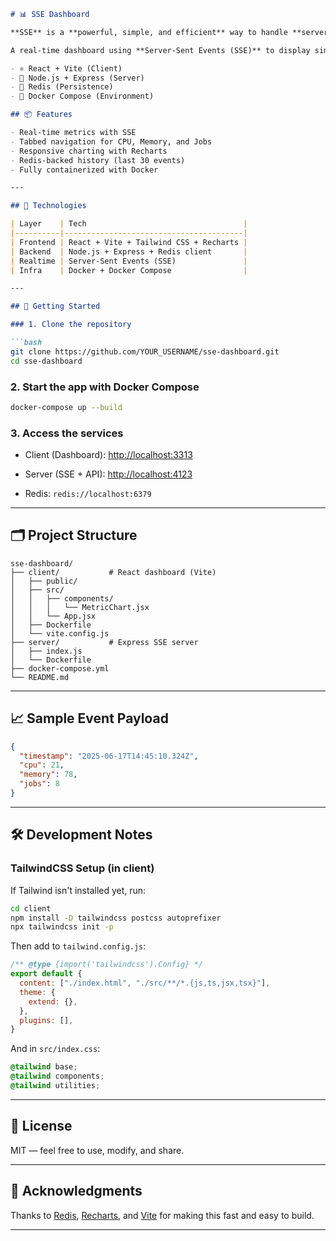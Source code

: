 
````markdown
# 📊 SSE Dashboard

**SSE** is a **powerful, simple, and efficient** way to handle **server-to-client real-time updates** without the overhead of WebSockets or polling.

A real-time dashboard using **Server-Sent Events (SSE)** to display simulated system metrics (CPU, Memory, Jobs) powered by:

- ⚛️ React + Vite (Client)
- 🚀 Node.js + Express (Server)
- 🧠 Redis (Persistence)
- 🐳 Docker Compose (Environment)

## 📦 Features

- Real-time metrics with SSE
- Tabbed navigation for CPU, Memory, and Jobs
- Responsive charting with Recharts
- Redis-backed history (last 30 events)
- Fully containerized with Docker

---

## 🧰 Technologies

| Layer    | Tech                                   |
|----------|----------------------------------------|
| Frontend | React + Vite + Tailwind CSS + Recharts |
| Backend  | Node.js + Express + Redis client       |
| Realtime | Server-Sent Events (SSE)               |
| Infra    | Docker + Docker Compose                |

---

## 🚀 Getting Started

### 1. Clone the repository

```bash
git clone https://github.com/YOUR_USERNAME/sse-dashboard.git
cd sse-dashboard
````

### 2. Start the app with Docker Compose

```bash
docker-compose up --build
```

### 3. Access the services

- Client (Dashboard): [http://localhost:3313](http://localhost:3313/)
  
- Server (SSE + API): [http://localhost:4123](http://localhost:4123/)
  
- Redis: `redis://localhost:6379`
  

---

## 🗂️ Project Structure

```
sse-dashboard/
├── client/           # React dashboard (Vite)
│   ├── public/
│   ├── src/
│   │   ├── components/
│   │   │   └── MetricChart.jsx
│   │   └── App.jsx
│   ├── Dockerfile
│   └── vite.config.js
├── server/           # Express SSE server
│   ├── index.js
│   └── Dockerfile
├── docker-compose.yml
└── README.md
```

---

## 📈 Sample Event Payload

```json
{
  "timestamp": "2025-06-17T14:45:10.324Z",
  "cpu": 21,
  "memory": 78,
  "jobs": 8
}
```

---

## 🛠️ Development Notes

### TailwindCSS Setup (in client)

If Tailwind isn't installed yet, run:

```bash
cd client
npm install -D tailwindcss postcss autoprefixer
npx tailwindcss init -p
```

Then add to `tailwind.config.js`:

```js
/** @type {import('tailwindcss').Config} */
export default {
  content: ["./index.html", "./src/**/*.{js,ts,jsx,tsx}"],
  theme: {
    extend: {},
  },
  plugins: [],
}
```

And in `src/index.css`:

```css
@tailwind base;
@tailwind components;
@tailwind utilities;
```

---

## 📜 License

MIT — feel free to use, modify, and share.

---

## 🙌 Acknowledgments

Thanks to [Redis](https://redis.io/), [Recharts](https://recharts.org/), and [Vite](https://vitejs.dev/) for making this fast and easy to build.

---
